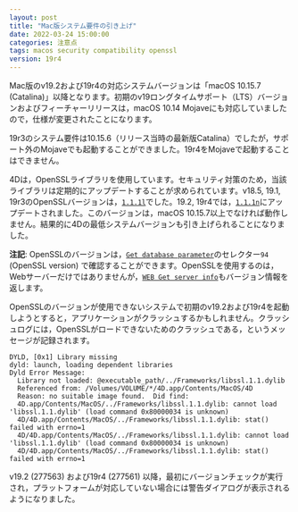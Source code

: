 ```yaml
---
layout: post
title: "Mac版システム要件の引き上げ"
date: 2022-03-24 15:00:00
categories: 注意点
tags: macos security compatibility openssl
version: 19r4
---
```


Mac版のv19.2および19r4の対応システムバージョンは「macOS 10.15.7 (Catalina)」以降となります。初期のv19ロングタイムサポート（LTS）バージョンおよびフィーチャーリリースは，macOS 10.14 Mojaveにも対応していましたので，仕様が変更されたことになります。

19r3のシステム要件は10.15.6（リリース当時の最新版Catalina）でしたが，サポート外のMojaveでも起動することができました。19r4をMojaveで起動することはできません。

4Dは，OpenSSLライブラリを使用しています。セキュリティ対策のため，当該ライブラリは定期的にアップデートすることが求められています。v18.5, 19.1, 19r3のOpenSSLバージョンは，[`1.1.1l`](https://www.openssl.org/news/openssl-1.1.1-notes.html)でした。19.2, 19r4では，[`1.1.1n`](https://www.openssl.org/news/openssl-1.1.1-notes.html)にアップデートされました。このバージョンは，macOS 10.15.7以上でなければ動作しません。結果的に4Dの最低システムバージョンも引き上げられることになりました。

**注記**: OpenSSLのバージョンは，[`Get database parameter`](https://doc.4d.com/4Dv19/4D/19.1/Get-database-parameter.301-5653579.ja.html)のセレクター`94` (OpenSSL version) で確認することができます。OpenSSLを使用するのは，Webサーバーだけではありませんが，[`WEB Get server info`](https://doc.4d.com/4Dv19/4D/19.1/WEB-Get-server-info.301-5652857.ja.html)もバージョン情報を返します。

OpenSSLのバージョンが使用できないシステムで初期のv19.2および19r4を起動しようとすると，アプリケーションがクラッシュするかもしれません。クラッシュログには，OpenSSLがロードできないためのクラッシュである，というメッセージが記録されます。

```
DYLD, [0x1] Library missing
dyld: launch, loading dependent libraries
Dyld Error Message:
  Library not loaded: @executable_path/../Frameworks/libssl.1.1.dylib
  Referenced from: /Volumes/VOLUME/*/4D.app/Contents/MacOS/4D
  Reason: no suitable image found.  Did find:
  4D.app/Contents/MacOS/../Frameworks/libssl.1.1.dylib: cannot load 'libssl.1.1.dylib' (load command 0x80000034 is unknown)
  4D/4D.app/Contents/MacOS/../Frameworks/libssl.1.1.dylib: stat() failed with errno=1
  4D/4D.app/Contents/MacOS/../Frameworks/libssl.1.1.dylib: cannot load 'libssl.1.1.dylib' (load command 0x80000034 is unknown)
  4D/4D.app/Contents/MacOS/../Frameworks/libssl.1.1.dylib: stat() failed with errno=1
```

v19.2 (277563) および19r4 (277561) 以降，最初にバージョンチェックが実行され，プラットフォームが対応していない場合には警告ダイアログが表示されるようになりました。
